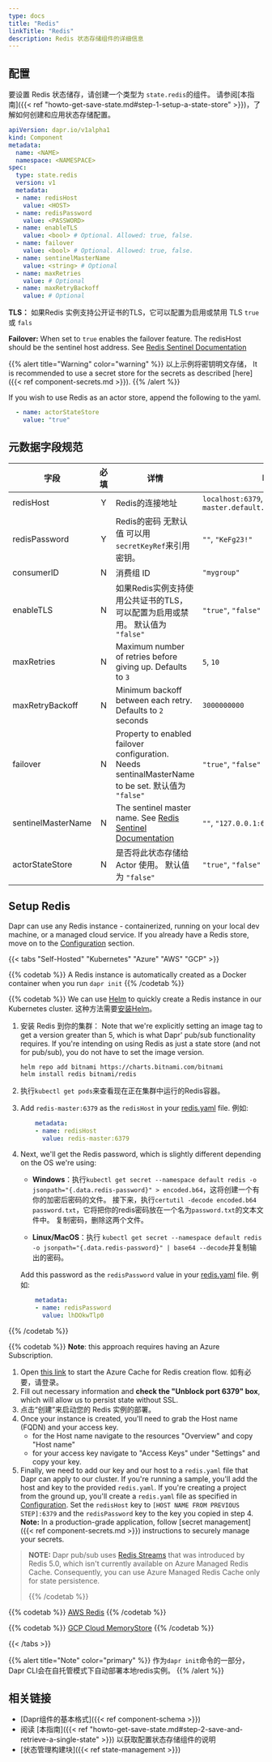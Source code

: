 ```yaml
---
type: docs
title: "Redis"
linkTitle: "Redis"
description: Redis 状态存储组件的详细信息
---
```


## 配置

要设置 Redis 状态储存，请创建一个类型为 `state.redis`的组件。 请参阅[本指南]({{< ref "howto-get-save-state.md#step-1-setup-a-state-store" >}})，了解如何创建和应用状态存储配置。

```yaml
apiVersion: dapr.io/v1alpha1
kind: Component
metadata:
  name: <NAME>
  namespace: <NAMESPACE>
spec:
  type: state.redis
  version: v1
  metadata:
  - name: redisHost
    value: <HOST>
  - name: redisPassword
    value: <PASSWORD>
  - name: enableTLS
    value: <bool> # Optional. Allowed: true, false.
  - name: failover
    value: <bool> # Optional. Allowed: true, false.
  - name: sentinelMasterName
    value: <string> # Optional
  - name: maxRetries
    value: # Optional
  - name: maxRetryBackoff
    value: # Optional
```
**TLS：** 如果Redis 实例支持公开证书的TLS，它可以配置为启用或禁用 TLS `true` 或 `fals`

**Failover:** When set to `true` enables the failover feature. The redisHost should be the sentinel host address. See [Redis Sentinel Documentation](https://redis.io/topics/sentinel)

{{% alert title="Warning" color="warning" %}}
以上示例将密钥明文存储， It is recommended to use a secret store for the secrets as described [here]({{< ref component-secrets.md >}}).
{{% /alert %}}


If you wish to use Redis as an actor store, append the following to the yaml.

```yaml
  - name: actorStateStore
    value: "true"
```

## 元数据字段规范

| 字段                 | 必填 | 详情                                                                                             | Example                                                         |
| ------------------ |:--:| ---------------------------------------------------------------------------------------------- | --------------------------------------------------------------- |
| redisHost          | Y  | Redis的连接地址                                                                                     | `localhost:6379`, `redis-master.default.svc.cluster.local:6379` |
| redisPassword      | Y  | Redis的密码 无默认值 可以用`secretKeyRef`来引用密钥。                                                          | `""`, `"KeFg23!"`                                               |
| consumerID         | N  | 消费组 ID                                                                                         | `"mygroup"`                                                     |
| enableTLS          | N  | 如果Redis实例支持使用公共证书的TLS，可以配置为启用或禁用。 默认值为 `"false"`                                               | `"true"`, `"false"`                                             |
| maxRetries         | N  | Maximum number of retries before giving up. Defaults to `3`                                    | `5`, `10`                                                       |
| maxRetryBackoff    | N  | Minimum backoff between each retry. Defaults to `2` seconds                                    | `3000000000`                                                    |
| failover           | N  | Property to enabled failover configuration. Needs sentinalMasterName to be set. 默认值为 `"false"` | `"true"`, `"false"`                                             |
| sentinelMasterName | N  | The sentinel master name. See [Redis Sentinel Documentation](https://redis.io/topics/sentinel) | `""`,  `"127.0.0.1:6379"`                                       |
| actorStateStore    | N  | 是否将此状态存储给 Actor 使用。 默认值为 `"false"`                                                             | `"true"`, `"false"`                                             |

## Setup Redis

Dapr can use any Redis instance - containerized, running on your local dev machine, or a managed cloud service. If you already have a Redis store, move on to the [Configuration](#configuration) section.

{{< tabs "Self-Hosted" "Kubernetes" "Azure" "AWS" "GCP" >}}

{{% codetab %}}
A Redis instance is automatically created as a Docker container when you run `dapr init`
{{% /codetab %}}

{{% codetab %}}
We can use [Helm](https://helm.sh/) to quickly create a Redis instance in our Kubernetes cluster. 这种方法需要[安装Helm](https://github.com/helm/helm#install)。

1. 安装 Redis 到你的集群： Note that we're explicitly setting an image tag to get a version greater than 5, which is what Dapr' pub/sub functionality requires. If you're intending on using Redis as just a state store (and not for pub/sub), you do not have to set the image version.
    ```bash
    helm repo add bitnami https://charts.bitnami.com/bitnami
    helm install redis bitnami/redis
    ```

2. 执行`kubectl get pods`来查看现在正在集群中运行的Redis容器。
3. Add `redis-master:6379` as the `redisHost` in your [redis.yaml](#configuration) file. 例如:
    ```yaml
        metadata:
        - name: redisHost
          value: redis-master:6379
    ```
4. Next, we'll get the Redis password, which is slightly different depending on the OS we're using:
    - **Windows**：执行`kubectl get secret --namespace default redis -o jsonpath="{.data.redis-password}" > encoded.b64`，这将创建一个有你的加密后密码的文件。 接下来，执行`certutil -decode encoded.b64 password.txt`，它将把你的redis密码放在一个名为`password.txt`的文本文件中。 复制密码，删除这两个文件。

    - **Linux/MacOS**：执行 `kubectl get secret --namespace default redis -o jsonpath="{.data.redis-password}" | base64 --decode`并复制输出的密码。

    Add this password as the `redisPassword` value in your [redis.yaml](#configuration) file. 例如:
    ```yaml
        metadata:
        - name: redisPassword
          value: lhDOkwTlp0
    ```
{{% /codetab %}}

{{% codetab %}}
**Note**: this approach requires having an Azure Subscription.

1. Open [this link](https://ms.portal.azure.com/#create/Microsoft.Cache) to start the Azure Cache for Redis  creation flow. 如有必要，请登录。
2. Fill out necessary information and **check the "Unblock port 6379" box**, which will allow us to persist state without SSL.
3. 点击“创建”来启动您的 Redis 实例的部署。
4. Once your instance is created, you'll need to grab the Host name (FQDN) and your access key.
   - for the Host name navigate to the resources "Overview" and copy "Host name"
   - for your access key navigate to "Access Keys" under "Settings" and copy your key.
5. Finally, we need to add our key and our host to a `redis.yaml` file that Dapr can apply to our cluster. If you're running a sample, you'll add the host and key to the provided `redis.yaml`. If you're creating a project from the ground up, you'll create a `redis.yaml` file as specified in [Configuration](#configuration). Set the `redisHost` key to `[HOST NAME FROM PREVIOUS STEP]:6379` and the `redisPassword` key to the key you copied in step 4. **Note:** In a production-grade application, follow [secret management]({{< ref component-secrets.md >}}) instructions to securely manage your secrets.

> **NOTE:** Dapr pub/sub uses [Redis Streams](https://redis.io/topics/streams-intro) that was introduced by Redis 5.0, which isn't currently available on Azure Managed Redis Cache. Consequently, you can use Azure Managed Redis Cache only for state persistence. 
> 
> {{% /codetab %}}

{{% codetab %}}
[AWS Redis](https://aws.amazon.com/redis/)
{{% /codetab %}}

{{% codetab %}}
[GCP Cloud MemoryStore](https://cloud.google.com/memorystore/)
{{% /codetab %}}

{{< /tabs >}}

{{% alert title="Note" color="primary" %}}
作为`dapr init`命令的一部分，Dapr CLI会在自托管模式下自动部署本地redis实例。
{{% /alert %}}

## 相关链接
- [Dapr组件的基本格式]({{< ref component-schema >}})
- 阅读 [本指南]({{< ref "howto-get-save-state.md#step-2-save-and-retrieve-a-single-state" >}}) 以获取配置状态存储组件的说明
- [状态管理构建块]({{< ref state-management >}})
